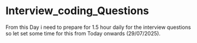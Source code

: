 # Interview_coding_Questions
From this Day i need to prepare for 1.5 hour daily for the interview questions 
so let set some time for this from Today onwards (29/07/2025).
